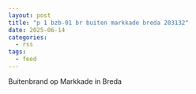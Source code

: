 ```yaml
---
layout: post
title: "p 1 bzb-01 br buiten markkade breda 203132"
date: 2025-06-14
categories: 
  - rss
tags: 
  - feed
---
```


Buitenbrand op Markkade in Breda
